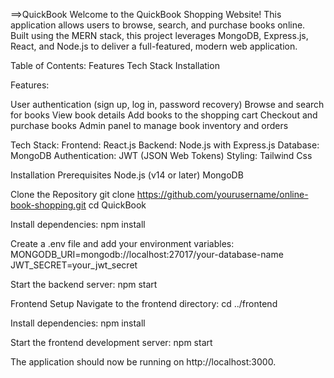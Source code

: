 ==>QuickBook 
   Welcome to the QuickBook Shopping Website! This application allows users to browse, search, and purchase books online. Built using the MERN stack, this project leverages MongoDB, Express.js, React, and Node.js 
   to deliver a full-featured, modern web application.

Table of Contents:
Features
Tech Stack
Installation

Features:

User authentication (sign up, log in, password recovery)
Browse and search for books
View book details
Add books to the shopping cart
Checkout and purchase books
Admin panel to manage book inventory and orders

Tech Stack:
Frontend: React.js
Backend: Node.js with Express.js
Database: MongoDB
Authentication: JWT (JSON Web Tokens)
Styling: Tailwind Css

Installation
Prerequisites
Node.js (v14 or later)
MongoDB

Clone the Repository
git clone https://github.com/yourusername/online-book-shopping.git
cd QuickBook

Install dependencies:
npm install

Create a .env file and add your environment variables:
MONGODB_URI=mongodb://localhost:27017/your-database-name
JWT_SECRET=your_jwt_secret

Start the backend server:
npm start

Frontend Setup
Navigate to the frontend directory:
cd ../frontend

Install dependencies:
npm install

Start the frontend development server:
npm start

The application should now be running on http://localhost:3000.
